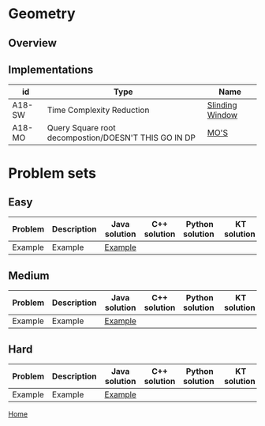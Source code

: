# Geometry


## Overview


## Implementations
 id| Type|Name
--------|-------------------|-----------------
A18-SW| Time Complexity Reduction | [Slinding Window](https://github.com/mua-uniandes/mua-uniandes.github.io/blob/master/GraphsDoc/Algorithms/DepthFirstSearch.md)
A18-MO| Query Square root decompostion/DOESN'T THIS GO IN DP | [MO'S](https://github.com/mua-uniandes/mua-uniandes.github.io/blob/master/GraphsDoc/Algorithms/DepthFirstSearch.md)

# Problem sets
## Easy
 Problem| Description| Java solution | C++ solution | Python solution | KT solution
--------|----------------|-----------------|--------------|--------------|--------------
Example| Example| [Example](https://github.com/mua-uniandes/mua-uniandes.github.io/blob/master/GraphsDoc/Algorithms/DepthFirstSearch.md)

## Medium
 Problem| Description| Java solution | C++ solution | Python solution | KT solution
--------|----------------|-----------------|--------------|--------------|--------------
Example| Example| [Example](https://github.com/mua-uniandes/mua-uniandes.github.io/blob/master/GraphsDoc/Algorithms/DepthFirstSearch.md)
## Hard
 Problem| Description| Java solution | C++ solution | Python solution | KT solution
--------|----------------|-----------------|--------------|--------------|--------------
Example| Example| [Example](https://github.com/mua-uniandes/mua-uniandes.github.io/blob/master/GraphsDoc/Algorithms/DepthFirstSearch.md)

[Home](https://github.com/mua-uniandes/mua-uniandes.github.io/blob/master/README.md)
